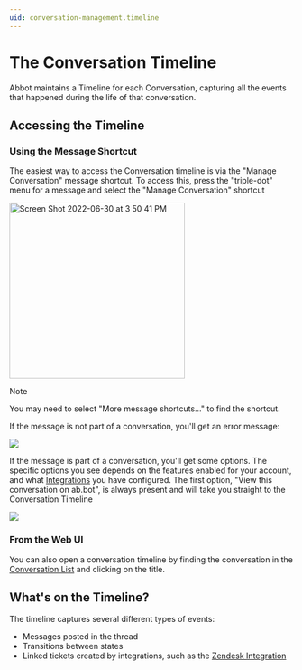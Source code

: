 ```yaml
---
uid: conversation-management.timeline
---
```


# The Conversation Timeline

Abbot maintains a Timeline for each Conversation, capturing all the events that happened during the life of that conversation.

## Accessing the Timeline

### Using the Message Shortcut

The easiest way to access the Conversation timeline is via the "Manage Conversation" message shortcut.
To access this, press the "triple-dot" menu for a message and select the "Manage Conversation" shortcut

<img width="311" alt="Screen Shot 2022-06-30 at 3 50 41 PM" src="/public/images/articles/conversation-management.timeline/manage-conversation-shortcut.png">

> [!NOTE]
> You may need to select "More message shortcuts…" to find the shortcut.

If the message is not part of a conversation, you'll get an error message:

<img src="/public/images/articles/conversation-management.timeline/error-not-a-convo.png">

If the message is part of a conversation, you'll get some options.
The specific options you see depends on the features enabled for your account, and what [Integrations](xref:integrations) you have configured.
The first option, "View this conversation on ab.bot", is always present and will take you straight to the Conversation Timeline

<img src="/public/images/articles/conversation-management.timeline/view-on-abbot.png">

### From the Web UI

You can also open a conversation timeline by finding the conversation in the [Conversation List](https://app.ab.bot/conversations) and clicking on the title.

## What's on the Timeline?

The timeline captures several different types of events:

* Messages posted in the thread
* Transitions between states
* Linked tickets created by integrations, such as the [Zendesk Integration](xref:integrations.zendesk)